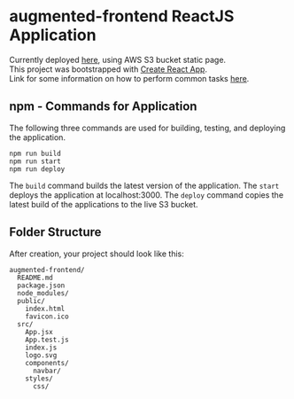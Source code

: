 # augmented-frontend ReactJS Application #
Currently deployed [here](http://augmented-frontend.s3-website-us-east-1.amazonaws.com), using AWS S3 bucket static page. <br/>
This project was bootstrapped with [Create React App](https://github.com/facebookincubator/create-react-app). <br/> 
Link for some information on how to perform common tasks [here](https://github.com/facebookincubator/create-react-app/blob/master/packages/react-scripts/template/README.md).

## npm - Commands for Application ##
The following three commands are used for building, testing, and deploying the application.

```
npm run build
npm run start
npm run deploy
```

The ```build``` command builds the latest version of the application. The ```start``` deploys the application at localhost:3000. The ```deploy``` command copies the latest build of the applications to the live S3 bucket.

## Folder Structure ##

After creation, your project should look like this:

```
augmented-frontend/
  README.md
  package.json
  node_modules/
  public/
    index.html
    favicon.ico
  src/
    App.jsx
    App.test.js
    index.js
    logo.svg
    components/
      navbar/
    styles/
      css/
```
